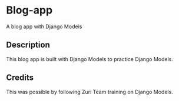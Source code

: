 # Blog-app
A blog app with Django Models

## Description
This blog app is built with Django Models to practice Django Models.

## Credits
This was possible by following Zuri Team training on Django Models.
